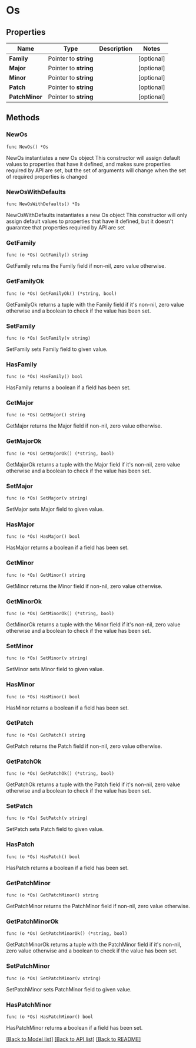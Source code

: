 # Os

## Properties

Name | Type | Description | Notes
------------ | ------------- | ------------- | -------------
**Family** | Pointer to **string** |  | [optional] 
**Major** | Pointer to **string** |  | [optional] 
**Minor** | Pointer to **string** |  | [optional] 
**Patch** | Pointer to **string** |  | [optional] 
**PatchMinor** | Pointer to **string** |  | [optional] 

## Methods

### NewOs

`func NewOs() *Os`

NewOs instantiates a new Os object
This constructor will assign default values to properties that have it defined,
and makes sure properties required by API are set, but the set of arguments
will change when the set of required properties is changed

### NewOsWithDefaults

`func NewOsWithDefaults() *Os`

NewOsWithDefaults instantiates a new Os object
This constructor will only assign default values to properties that have it defined,
but it doesn't guarantee that properties required by API are set

### GetFamily

`func (o *Os) GetFamily() string`

GetFamily returns the Family field if non-nil, zero value otherwise.

### GetFamilyOk

`func (o *Os) GetFamilyOk() (*string, bool)`

GetFamilyOk returns a tuple with the Family field if it's non-nil, zero value otherwise
and a boolean to check if the value has been set.

### SetFamily

`func (o *Os) SetFamily(v string)`

SetFamily sets Family field to given value.

### HasFamily

`func (o *Os) HasFamily() bool`

HasFamily returns a boolean if a field has been set.

### GetMajor

`func (o *Os) GetMajor() string`

GetMajor returns the Major field if non-nil, zero value otherwise.

### GetMajorOk

`func (o *Os) GetMajorOk() (*string, bool)`

GetMajorOk returns a tuple with the Major field if it's non-nil, zero value otherwise
and a boolean to check if the value has been set.

### SetMajor

`func (o *Os) SetMajor(v string)`

SetMajor sets Major field to given value.

### HasMajor

`func (o *Os) HasMajor() bool`

HasMajor returns a boolean if a field has been set.

### GetMinor

`func (o *Os) GetMinor() string`

GetMinor returns the Minor field if non-nil, zero value otherwise.

### GetMinorOk

`func (o *Os) GetMinorOk() (*string, bool)`

GetMinorOk returns a tuple with the Minor field if it's non-nil, zero value otherwise
and a boolean to check if the value has been set.

### SetMinor

`func (o *Os) SetMinor(v string)`

SetMinor sets Minor field to given value.

### HasMinor

`func (o *Os) HasMinor() bool`

HasMinor returns a boolean if a field has been set.

### GetPatch

`func (o *Os) GetPatch() string`

GetPatch returns the Patch field if non-nil, zero value otherwise.

### GetPatchOk

`func (o *Os) GetPatchOk() (*string, bool)`

GetPatchOk returns a tuple with the Patch field if it's non-nil, zero value otherwise
and a boolean to check if the value has been set.

### SetPatch

`func (o *Os) SetPatch(v string)`

SetPatch sets Patch field to given value.

### HasPatch

`func (o *Os) HasPatch() bool`

HasPatch returns a boolean if a field has been set.

### GetPatchMinor

`func (o *Os) GetPatchMinor() string`

GetPatchMinor returns the PatchMinor field if non-nil, zero value otherwise.

### GetPatchMinorOk

`func (o *Os) GetPatchMinorOk() (*string, bool)`

GetPatchMinorOk returns a tuple with the PatchMinor field if it's non-nil, zero value otherwise
and a boolean to check if the value has been set.

### SetPatchMinor

`func (o *Os) SetPatchMinor(v string)`

SetPatchMinor sets PatchMinor field to given value.

### HasPatchMinor

`func (o *Os) HasPatchMinor() bool`

HasPatchMinor returns a boolean if a field has been set.


[[Back to Model list]](../README.md#documentation-for-models) [[Back to API list]](../README.md#documentation-for-api-endpoints) [[Back to README]](../README.md)


